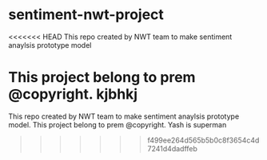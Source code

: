 # sentiment-nwt-project
<<<<<<< HEAD
This repo created by NWT team to make sentiment anaylsis prototype model

This project belong to prem @copyright.
kjbhkj
=======
This repo created by NWT team to make sentiment anaylsis prototype model.
This project belong to prem @copyright.
Yash is superman
>>>>>>> f499ee264d565b5b0c8f3654c4d7241d4dadffeb
